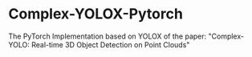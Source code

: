 # Complex-YOLOX-Pytorch
The PyTorch Implementation based on YOLOX of the paper: "Complex-YOLO: Real-time 3D Object Detection on Point Clouds"
